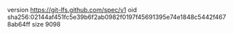 version https://git-lfs.github.com/spec/v1
oid sha256:02144af451fc5e39b6f2ab0982f0197f45691395e74e1848c5442f4678ab64ff
size 9098
